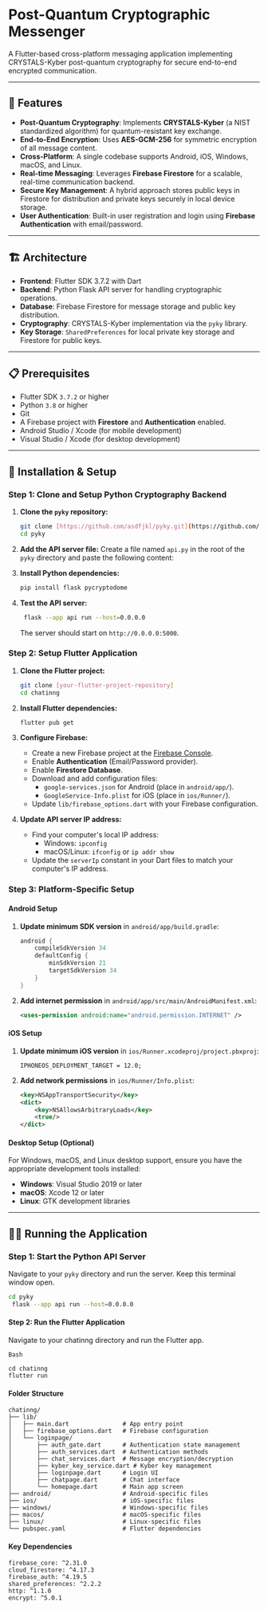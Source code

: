 #  Post-Quantum Cryptographic Messenger

A Flutter-based cross-platform messaging application implementing CRYSTALS-Kyber post-quantum cryptography for secure end-to-end encrypted communication.


---

## 🔐 Features

-   **Post-Quantum Cryptography**: Implements **CRYSTALS-Kyber** (a NIST standardized algorithm) for quantum-resistant key exchange.
-   **End-to-End Encryption**: Uses **AES-GCM-256** for symmetric encryption of all message content.
-   **Cross-Platform**: A single codebase supports Android, iOS, Windows, macOS, and Linux.
-   **Real-time Messaging**: Leverages **Firebase Firestore** for a scalable, real-time communication backend.
-   **Secure Key Management**: A hybrid approach stores public keys in Firestore for distribution and private keys securely in local device storage.
-   **User Authentication**: Built-in user registration and login using **Firebase Authentication** with email/password.

---

## 🏗️ Architecture

-   **Frontend**: Flutter SDK 3.7.2 with Dart
-   **Backend**: Python Flask API server for handling cryptographic operations.
-   **Database**: Firebase Firestore for message storage and public key distribution.
-   **Cryptography**: CRYSTALS-Kyber implementation via the `pyky` library.
-   **Key Storage**: `SharedPreferences` for local private key storage and Firestore for public keys.



---

## 📋 Prerequisites

-   Flutter SDK `3.7.2` or higher
-   Python `3.8` or higher
-   Git
-   A Firebase project with **Firestore** and **Authentication** enabled.
-   Android Studio / Xcode (for mobile development)
-   Visual Studio / Xcode (for desktop development)

---

## 🚀 Installation & Setup

### Step 1: Clone and Setup Python Cryptography Backend

1.  **Clone the `pyky` repository:**
    ```bash
    git clone [https://github.com/asdfjkl/pyky.git](https://github.com/asdfjkl/pyky.git)
    cd pyky
    ```

2.  **Add the API server file:** Create a file named `api.py` in the root of the `pyky` directory and paste the following content:
    

3.  **Install Python dependencies:**
    ```bash
    pip install flask pycryptodome
    ```

4.  **Test the API server:**
    ```bash
     flask --app api run --host=0.0.0.0
    ```
    The server should start on `http://0.0.0.0:5000`.

### Step 2: Setup Flutter Application

1.  **Clone the Flutter project:**
    ```bash
    git clone [your-flutter-project-repository]
    cd chatinng
    ```

2.  **Install Flutter dependencies:**
    ```bash
    flutter pub get
    ```

3.  **Configure Firebase:**
    -   Create a new Firebase project at the [Firebase Console](https://console.firebase.google.com/).
    -   Enable **Authentication** (Email/Password provider).
    -   Enable **Firestore Database**.
    -   Download and add configuration files:
        -   `google-services.json` for Android (place in `android/app/`).
        -   `GoogleService-Info.plist` for iOS (place in `ios/Runner/`).
    -   Update `lib/firebase_options.dart` with your Firebase configuration.

4.  **Update API server IP address:**
    -   Find your computer's local IP address:
        -   Windows: `ipconfig`
        -   macOS/Linux: `ifconfig` or `ip addr show`
    -   Update the `serverIp` constant in your Dart files to match your computer's IP address.

### Step 3: Platform-Specific Setup

#### Android Setup

1.  **Update minimum SDK version** in `android/app/build.gradle`:
    ```groovy
    android {
        compileSdkVersion 34
        defaultConfig {
            minSdkVersion 21
            targetSdkVersion 34
        }
    }
    ```
2.  **Add internet permission** in `android/app/src/main/AndroidManifest.xml`:
    ```xml
    <uses-permission android:name="android.permission.INTERNET" />
    ```

#### iOS Setup

1.  **Update minimum iOS version** in `ios/Runner.xcodeproj/project.pbxproj`:
    ```
    IPHONEOS_DEPLOYMENT_TARGET = 12.0;
    ```
2.  **Add network permissions** in `ios/Runner/Info.plist`:
    ```xml
    <key>NSAppTransportSecurity</key>
    <dict>
        <key>NSAllowsArbitraryLoads</key>
        <true/>
    </dict>
    ```

#### Desktop Setup (Optional)

For Windows, macOS, and Linux desktop support, ensure you have the appropriate development tools installed:
-   **Windows**: Visual Studio 2019 or later
-   **macOS**: Xcode 12 or later
-   **Linux**: GTK development libraries

---

## 🏃‍♂️ Running the Application

### Step 1: Start the Python API Server

Navigate to your `pyky` directory and run the server. Keep this terminal window open.
```bash
cd pyky
 flask --app api run --host=0.0.0.0
```

#### Step 2: Run the Flutter Application
Navigate to your chatinng directory and run the Flutter app.
```
Bash

cd chatinng
flutter run
```

#### Folder Structure
```
chatinng/
├── lib/
│   ├── main.dart               # App entry point
│   ├── firebase_options.dart   # Firebase configuration
│   └── loginpage/
│       ├── auth_gate.dart      # Authentication state management
│       ├── auth_services.dart  # Authentication methods
│       ├── chat_services.dart  # Message encryption/decryption
│       ├── kyber_key_service.dart # Kyber key management
│       ├── loginpage.dart      # Login UI
│       ├── chatpage.dart       # Chat interface
│       └── homepage.dart       # Main app screen
├── android/                    # Android-specific files
├── ios/                        # iOS-specific files
├── windows/                    # Windows-specific files
├── macos/                      # macOS-specific files
├── linux/                      # Linux-specific files
└── pubspec.yaml                # Flutter dependencies
```

#### Key Dependencies

```
firebase_core: ^2.31.0
cloud_firestore: ^4.17.3
firebase_auth: ^4.19.5
shared_preferences: ^2.2.2
http: ^1.1.0
encrypt: ^5.0.1
```
